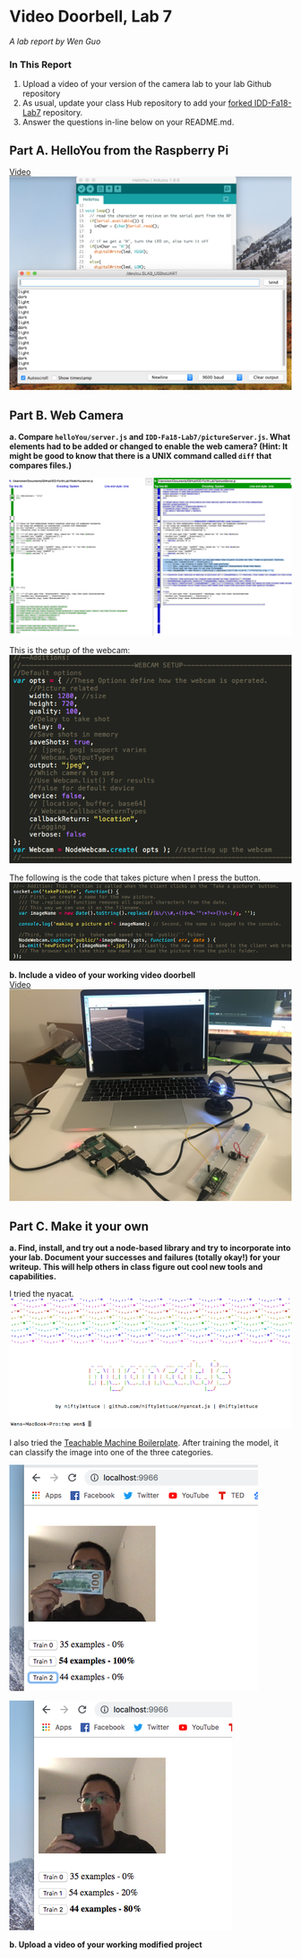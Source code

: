 # Video Doorbell, Lab 7

*A lab report by Wen Guo*

### In This Report

1. Upload a video of your version of the camera lab to your lab Github repository
1. As usual, update your class Hub repository to add your [forked IDD-Fa18-Lab7](/FAR-Lab/IDD-Fa18-Lab7) repository.
1. Answer the questions in-line below on your README.md.

## Part A. HelloYou from the Raspberry Pi

[Video](https://youtu.be/me-7qpGVxWo)
<br>
[![](serial_monitor.png)](https://youtu.be/me-7qpGVxWo)


## Part B. Web Camera

**a. Compare `helloYou/server.js` and `IDD-Fa18-Lab7/pictureServer.js`. What elements had to be added or changed to enable the web camera? (Hint: It might be good to know that there is a UNIX command called `diff` that compares files.)**

![](diff.png)

This is the setup of the webcam: 
![](webcam_setup.png)


The following is the code that takes picture when I press the button. 
![](camera_code.png)

**b. Include a video of your working video doorbell**
<br>
[Video](https://www.youtube.com/watch?v=w1Jryqgt8Us)
[![](doorbell_example.JPG)](https://www.youtube.com/watch?v=w1Jryqgt8Us)

## Part C. Make it your own

**a. Find, install, and try out a node-based library and try to incorporate into your lab. Document your successes and failures (totally okay!) for your writeup. This will help others in class figure out cool new tools and capabilities.**

I tried the nyacat. 
![](nyancat.png)

I also tried the [Teachable Machine Boilerplate](https://github.com/googlecreativelab/teachable-machine-boilerplate). After training the model, it can classify the image into one of the three categories. 

![](ML_1.png)

![](ML_2.png)

**b. Upload a video of your working modified project**
